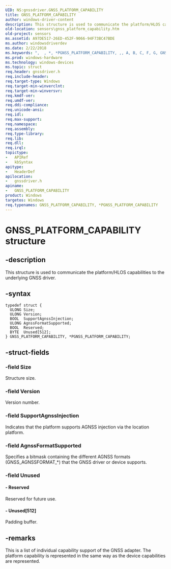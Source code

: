 ```yaml
---
UID: NS:gnssdriver.GNSS_PLATFORM_CAPABILITY
title: GNSS_PLATFORM_CAPABILITY
author: windows-driver-content
description: This structure is used to communicate the platform/HLOS capabilities to the underlying GNSS driver.
old-location: sensors\gnss_platform_capability.htm
old-project: sensors
ms.assetid: A97DE517-26ED-452F-9066-94F73BC47BDE
ms.author: windowsdriverdev
ms.date: 2/22/2018
ms.keywords: ",  , *, *PGNSS_PLATFORM_CAPABILITY, ,, A, B, C, F, G, GNSS_PLATFORM_CAPABILITY, GNSS_PLATFORM_CAPABILITY structure [Sensor Devices], I, L, M, N, O, P, PGNSS_PLATFORM_CAPABILITY, PGNSS_PLATFORM_CAPABILITY structure pointer [Sensor Devices], R, S, T, Y, _, gnssdriver/GNSS_PLATFORM_CAPABILITY, gnssdriver/PGNSS_PLATFORM_CAPABILITY, sensors.gnss_platform_capability"
ms.prod: windows-hardware
ms.technology: windows-devices
ms.topic: struct
req.header: gnssdriver.h
req.include-header: 
req.target-type: Windows
req.target-min-winverclnt: 
req.target-min-winversvr: 
req.kmdf-ver: 
req.umdf-ver: 
req.ddi-compliance: 
req.unicode-ansi: 
req.idl: 
req.max-support: 
req.namespace: 
req.assembly: 
req.type-library: 
req.lib: 
req.dll: 
req.irql: 
topictype:
-	APIRef
-	kbSyntax
apitype:
-	HeaderDef
apilocation:
-	gnssdriver.h
apiname:
-	GNSS_PLATFORM_CAPABILITY
product: Windows
targetos: Windows
req.typenames: GNSS_PLATFORM_CAPABILITY, *PGNSS_PLATFORM_CAPABILITY
---
```


# GNSS_PLATFORM_CAPABILITY structure


## -description


This structure is used to communicate the platform/HLOS capabilities to the underlying GNSS driver.


## -syntax


````
typedef struct {
  ULONG Size;
  ULONG Version;
  BOOL  SupportAgnssInjection;
  ULONG AgnssFormatSupported;
  BOOL  Reserved;
  BYTE  Unused[512];
} GNSS_PLATFORM_CAPABILITY, *PGNSS_PLATFORM_CAPABILITY;
````


## -struct-fields




### -field Size

Structure size.


### -field Version

Version number.


### -field SupportAgnssInjection

Indicates that the platform supports AGNSS injection via the location platform.


### -field AgnssFormatSupported

Specifies a bitmask containing the different AGNSS formats (GNSS_AGNSSFORMAT_*) that the GNSS driver or device supports.


### -field Unused

 




#### - Reserved

Reserved for future use.


#### - Unused[512]

Padding buffer.


## -remarks



 This is a list of individual capability support of the GNSS adapter. The platform capability is represented in the same way as the device capabilities are represented.




